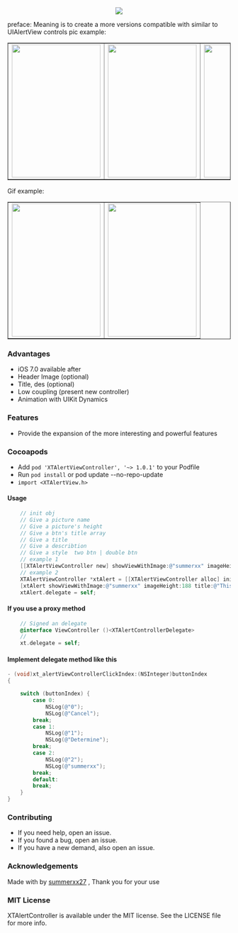 <div align=center>
<img src="http://ww1.sinaimg.cn/large/e6a4355cgw1f7e5n20i3gj20n5054q3r.jpg"/>
</div>

preface: Meaning is to create a more versions compatible with similar to UIAlertView controls
pic example:
<table border="1">
<tr>
    <td><img src="http://ww4.sinaimg.cn/large/e6a4355cgw1f7e3c2t0mvj20jz0zkmyk.jpg" width="200" height="300"></td>
    <td><img src="http://ww1.sinaimg.cn/large/e6a4355cgw1f7e3cv8mv8j20ku112js8.jpg" width="200" height="300"></td>
    <td><img src="http://ww3.sinaimg.cn/large/e6a4355cgw1f7e3d0ucy1j20ku112jsm.jpg" width="200" height="300"></td>
    <td><img src="http://ww2.sinaimg.cn/large/e6a4355cgw1f7e3d5z1hbj20jz0zkmxx.jpg" width="200" height="300"></td>
</tr>
</table>

Gif example:
<table border="1">
<tr>
<td><img src="http://ww4.sinaimg.cn/large/e6a4355cgw1f7e3sxauntg208w0gs4qq.gif" width="200" height="300"></td>
<td><img src="http://ww4.sinaimg.cn/large/e6a4355cgw1f7e3tdz4uug208w0gnkjp.gif" width="200" height="300"></td>
</tr>
</table>

### Advantages

- iOS 7.0 available after
- Header Image (optional)
- Title, des (optional)
- Low coupling (present new controller)
- Animation with UIKit Dynamics

### Features

- Provide the expansion of the more interesting and powerful features

### Cocoapods
- Add `pod 'XTAlertViewController', '~> 1.0.1'` to your Podfile
- Run `pod install` or pod update --no-repo-update
- `import <XTAlertView.h>`

#### Usage
```objectivec
    // init obj
    // Give a picture name
    // Give a picture's height
    // Give a btn's title array
    // Give a title
    // Give a describtion
    // Give a style  two btn | double btn
    // example 1
    [[XTAlertViewController new] showViewWithImage:@"summerxx" imageHeight:188 title:@"This is an introduction" btnTitles:@[@"Cancel", @"Determine"] des:@"A simple and easy to use more version using the controls Copyright © 2016年 夏天然后. All rights reserved." style:AlertDefault fromVC:self];
    // example 2
    XTAlertViewController *xtAlert = [[XTAlertViewController alloc] init];
    [xtAlert showViewWithImage:@"summerxx" imageHeight:188 title:@"This is an introduction" btnTitles:@[@"Cancel", @"Determine", @"Okey"] des:@"A simple and easy to use more version using the controls Copyright © 2016年 夏天然后. All rights reserved." style:AlertDouble fromVC:self];
    xtAlert.delegate = self;
```
#### If you use a proxy method 
```objectivec
    // Signed an delegate
    @interface ViewController ()<XTAlertControllerDelegate>
    // 
    xt.delegate = self;
```
#### Implement delegate method like this
```objectivec
- (void)xt_alertViewControllerClickIndex:(NSInteger)buttonIndex
{

    switch (buttonIndex) {
        case 0:
            NSLog(@"0");
            NSLog(@"Cancel");
        break;
        case 1:
            NSLog(@"1");
            NSLog(@"Determine");
        break;
        case 2:
            NSLog(@"2");
            NSLog(@"summerxx");
        break;
        default:
        break;
    }
}
```
### Contributing
- If you need help, open an issue.
- If you found a bug, open an issue.
- If you have a new demand, also open an issue.

### Acknowledgements
Made with by [summerxx27](https://github.com/summerxx27) , Thank you for your use

### MIT License
XTAlertController is available under the MIT license. See the LICENSE file for more info.
